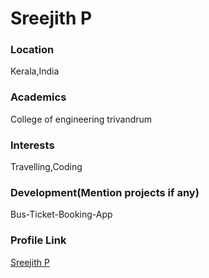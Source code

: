 # Sreejith P

### Location

Kerala,India

### Academics

College of engineering trivandrum

### Interests

Travelling,Coding 

### Development(Mention projects if any)

Bus-Ticket-Booking-App

### Profile Link

[Sreejith P](https://github.com/Sreejith2)